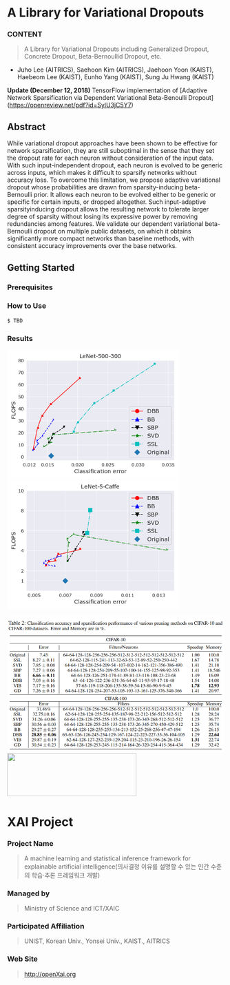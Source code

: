 # A Library for Variational Dropouts

### **CONTENT**
> A Library for Variational Dropouts including Generalized Dropout, Concrete Dropout,
> Beta-Bernoullid Dropout, etc.

+ Juho Lee (AITRICS), Saehoon Kim (AITRICS), Jaehoon Yoon (KAIST), Haebeom Lee (KAIST), Eunho Yang (KAIST), Sung Ju Hwang (KAIST)

<b> Update (December 12, 2018)</b> TensorFlow implementation of
[Adaptive Network Sparsification via Dependent Variational Beta-Benoulli Dropout]
(https://openreview.net/pdf?id=SylU3jC5Y7)

## Abstract

While variational dropout approaches have been shown to be effective for network
sparsification, they are still suboptimal in the sense that they set the dropout rate for
each neuron without consideration of the input data. With such input-independent
dropout, each neuron is evolved to be generic across inputs, which makes it difficult
to sparsify networks without accuracy loss. To overcome this limitation, we propose
adaptive variational dropout whose probabilities are drawn from sparsity-inducing
beta-Bernoulli prior. It allows each neuron to be evolved either to be generic or
specific for certain inputs, or dropped altogether. Such input-adaptive sparsityinducing
dropout allows the resulting network to tolerate larger degree of sparsity
without losing its expressive power by removing redundancies among features.
We validate our dependent variational beta-Bernoulli dropout on multiple public
datasets, on which it obtains significantly more compact networks than baseline
methods, with consistent accuracy improvements over the base networks.

## Getting Started
### Prerequisites

### **How to Use**

```bash
$ TBD
```

### Results
<p float="left">
  <img src="figures/lenet_fc.png" width="400" />
  <img src="figures/lenet_conv.png" width="400" />
</p>
<img src="figures/vgg-like.png" width="800" />

<img src="http://xai.unist.ac.kr/static/img/logos/XAIC_logo.png" width="300" height="100">

# XAI Project

### **Project Name**
> A machine learning and statistical inference framework for explainable artificial intelligence(의사결정 이유를 설명할 수 있는 인간 수준의 학습·추론 프레임워크 개발)
### **Managed by**
> Ministry of Science and ICT/XAIC
### **Participated Affiliation**
> UNIST, Korean Univ., Yonsei Univ., KAIST., AITRICS
### **Web Site**
> <http://openXai.org>
